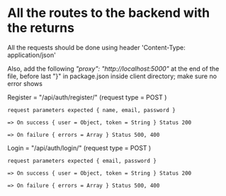 # All the routes to the backend with the returns

All the requests should be done using header 'Content-Type: application/json'

Also, add the following *"proxy": "http://localhost:5000"* at the end of the file, before last "}" in package.json inside client directory; make sure no error shows

Register = "/api/auth/register/" (request type = POST ) 

    request parameters expected { name, email, password }
    
    => On success { user = Object, token = String } Status 200
    
    => On failure { errors = Array } Status 500, 400
    

Login = "/api/auth/login/" (request type = POST ) 

    request parameters expected { email, password }
    
    => On success { user = Object, token = String } Status 200
    
    => On failure { errors = Array } Status 500, 400
